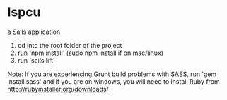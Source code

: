 # Ispcu

a [Sails](http://sailsjs.org) application


1. cd into the root folder of the project
2. run 'npm install' (sudo npm install if on mac/linux)
3. run 'sails lift'

Note: If you are experiencing Grunt build problems with SASS, run 'gem install
sass' and if you are on windows, you will need to install Ruby from
http://rubyinstaller.org/downloads/